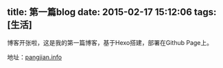 title: 第一篇blog
date: 2015-02-17 15:12:06
tags: [生活]
---
博客开张啦，这是我的第一篇博客，基于Hexo搭建，部署在Github Page上。

地址：[pangjian.info](http://pangjian.info)